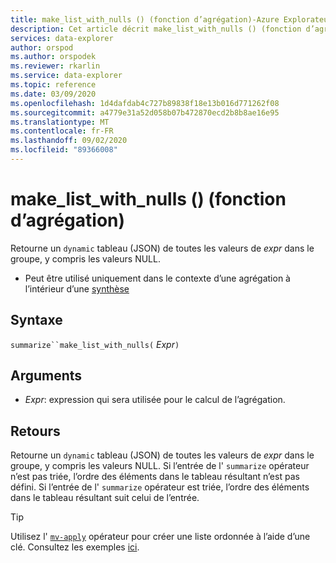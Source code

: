 ```yaml
---
title: make_list_with_nulls () (fonction d’agrégation)-Azure Explorateur de données | Microsoft Docs
description: Cet article décrit make_list_with_nulls () (fonction d’agrégation) dans Azure Explorateur de données.
services: data-explorer
author: orspod
ms.author: orspodek
ms.reviewer: rkarlin
ms.service: data-explorer
ms.topic: reference
ms.date: 03/09/2020
ms.openlocfilehash: 1d4dafdab4c727b89838f18e13b016d771262f08
ms.sourcegitcommit: a4779e31a52d058b07b472870ecd2b8b8ae16e95
ms.translationtype: MT
ms.contentlocale: fr-FR
ms.lasthandoff: 09/02/2020
ms.locfileid: "89366008"
---
```

# <a name="make_list_with_nulls-aggregation-function"></a>make_list_with_nulls () (fonction d’agrégation)

Retourne un `dynamic` tableau (JSON) de toutes les valeurs de *expr* dans le groupe, y compris les valeurs NULL.

* Peut être utilisé uniquement dans le contexte d’une agrégation à l’intérieur d’une [synthèse](summarizeoperator.md)

## <a name="syntax"></a>Syntaxe

`summarize``make_list_with_nulls(` *Expr*`)`

## <a name="arguments"></a>Arguments

* *Expr*: expression qui sera utilisée pour le calcul de l’agrégation.

## <a name="returns"></a>Retours

Retourne un `dynamic` tableau (JSON) de toutes les valeurs de *expr* dans le groupe, y compris les valeurs NULL.
Si l’entrée de l' `summarize` opérateur n’est pas triée, l’ordre des éléments dans le tableau résultant n’est pas défini.
Si l’entrée de l' `summarize` opérateur est triée, l’ordre des éléments dans le tableau résultant suit celui de l’entrée.

> [!TIP]
> Utilisez l' [`mv-apply`](./mv-applyoperator.md) opérateur pour créer une liste ordonnée à l’aide d’une clé. Consultez les exemples [ici](./mv-applyoperator.md#using-the-mv-apply-operator-to-sort-the-output-of-make_list-aggregate-by-some-key).
